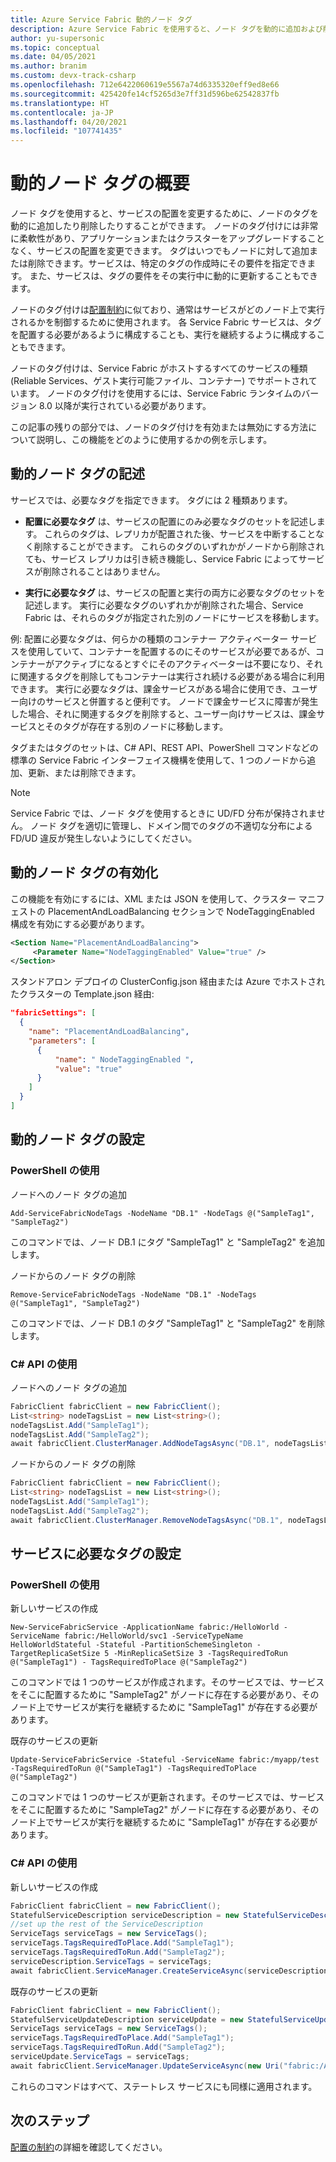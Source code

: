 ```yaml
---
title: Azure Service Fabric 動的ノード タグ
description: Azure Service Fabric を使用すると、ノード タグを動的に追加および削除できます。
author: yu-supersonic
ms.topic: conceptual
ms.date: 04/05/2021
ms.author: branim
ms.custom: devx-track-csharp
ms.openlocfilehash: 712e6422060619e5567a74d6335320eff9ed8e66
ms.sourcegitcommit: 425420fe14cf5265d3e7ff31d596be62542837fb
ms.translationtype: HT
ms.contentlocale: ja-JP
ms.lasthandoff: 04/20/2021
ms.locfileid: "107741435"
---
```

# <a name="introduction-to-dynamic-node-tags"></a>動的ノード タグの概要
ノード タグを使用すると、サービスの配置を変更するために、ノードのタグを動的に追加したり削除したりすることができます。 ノードのタグ付けには非常に柔軟性があり、アプリケーションまたはクラスターをアップグレードすることなく、サービスの配置を変更できます。 タグはいつでもノードに対して追加または削除できます。サービスは、特定のタグの作成時にその要件を指定できます。 また、サービスは、タグの要件をその実行中に動的に更新することもできます。

ノードのタグ付けは[配置制約](service-fabric-cluster-resource-manager-configure-services.md)に似ており、通常はサービスがどのノード上で実行されるかを制御するために使用されます。 各 Service Fabric サービスは、タグを配置する必要があるように構成することも、実行を継続するように構成することもできます。

ノードのタグ付けは、Service Fabric がホストするすべてのサービスの種類 (Reliable Services、ゲスト実行可能ファイル、コンテナー) でサポートされています。 ノードのタグ付けを使用するには、Service Fabric ランタイムのバージョン 8.0 以降が実行されている必要があります。

この記事の残りの部分では、ノードのタグ付けを有効または無効にする方法について説明し、この機能をどのように使用するかの例を示します。


## <a name="describing-dynamic-node-tags"></a>動的ノード タグの記述
サービスでは、必要なタグを指定できます。 タグには 2 種類あります。
* **配置に必要なタグ** は、サービスの配置にのみ必要なタグのセットを記述します。 これらのタグは、レプリカが配置された後、サービスを中断することなく削除することができます。 これらのタグのいずれかがノードから削除されても、サービス レプリカは引き続き機能し、Service Fabric によってサービスが削除されることはありません。

* **実行に必要なタグ** は、サービスの配置と実行の両方に必要なタグのセットを記述します。 実行に必要なタグのいずれかが削除された場合、Service Fabric は、それらのタグが指定された別のノードにサービスを移動します。

例: 配置に必要なタグは、何らかの種類のコンテナー アクティベーター サービスを使用していて、コンテナーを配置するのにそのサービスが必要であるが、コンテナーがアクティブになるとすぐにそのアクティベーターは不要になり、それに関連するタグを削除してもコンテナーは実行され続ける必要がある場合に利用できます。
実行に必要なタグは、課金サービスがある場合に使用でき、ユーザー向けのサービスと併置すると便利です。 ノードで課金サービスに障害が発生した場合、それに関連するタグを削除すると、ユーザー向けサービスは、課金サービスとそのタグが存在する別のノードに移動します。

タグまたはタグのセットは、C# API、REST API、PowerShell コマンドなどの標準の Service Fabric インターフェイス機構を使用して、1 つのノードから追加、更新、または削除できます。

> [!NOTE]
> Service Fabric では、ノード タグを使用するときに UD/FD 分布が保持されません。 ノード タグを適切に管理し、ドメイン間でのタグの不適切な分布による FD/UD 違反が発生しないようにしてください。

## <a name="enabling-dynamic-node-tags"></a>動的ノード タグの有効化
この機能を有効にするには、XML または JSON を使用して、クラスター マニフェストの PlacementAndLoadBalancing セクションで NodeTaggingEnabled 構成を有効にする必要があります。

``` xml
<Section Name="PlacementAndLoadBalancing">
     <Parameter Name="NodeTaggingEnabled" Value="true" />
</Section>
```

スタンドアロン デプロイの ClusterConfig.json 経由または Azure でホストされたクラスターの Template.json 経由:

```json
"fabricSettings": [
  {
    "name": "PlacementAndLoadBalancing",
    "parameters": [
      {
          "name": " NodeTaggingEnabled ",
          "value": "true"
      }
    ]
  }
]
```

## <a name="setting-dynamic-node-tags"></a>動的ノード タグの設定

### <a name="using-powershell"></a>PowerShell の使用

ノードへのノード タグの追加

```posh
Add-ServiceFabricNodeTags -NodeName "DB.1" -NodeTags @("SampleTag1", "SampleTag2")
```
このコマンドでは、ノード DB.1 にタグ "SampleTag1" と "SampleTag2" を追加します。

ノードからのノード タグの削除

```posh
Remove-ServiceFabricNodeTags -NodeName "DB.1" -NodeTags @("SampleTag1", "SampleTag2")
```
このコマンドでは、ノード DB.1 のタグ "SampleTag1" と "SampleTag2" を削除します。

### <a name="using-c-apis"></a>C# API の使用

ノードへのノード タグの追加

```csharp
FabricClient fabricClient = new FabricClient();
List<string> nodeTagsList = new List<string>();
nodeTagsList.Add("SampleTag1");
nodeTagsList.Add("SampleTag2");
await fabricClient.ClusterManager.AddNodeTagsAsync("DB.1", nodeTagsList);
```

ノードからのノード タグの削除

```csharp
FabricClient fabricClient = new FabricClient();
List<string> nodeTagsList = new List<string>();
nodeTagsList.Add("SampleTag1");
nodeTagsList.Add("SampleTag2");
await fabricClient.ClusterManager.RemoveNodeTagsAsync("DB.1", nodeTagsList);
```

## <a name="setting-required-tags-for-services"></a>サービスに必要なタグの設定

### <a name="using-powershell"></a>PowerShell の使用

新しいサービスの作成

```posh
New-ServiceFabricService -ApplicationName fabric:/HelloWorld -ServiceName fabric:/HelloWorld/svc1 -ServiceTypeName HelloWorldStateful -Stateful -PartitionSchemeSingleton -TargetReplicaSetSize 5 -MinReplicaSetSize 3 -TagsRequiredToRun @("SampleTag1") - TagsRequiredToPlace @("SampleTag2")
```
このコマンドでは 1 つのサービスが作成されます。そのサービスでは、サービスをそこに配置するために "SampleTag2" がノードに存在する必要があり、そのノード上でサービスが実行を継続するために "SampleTag1" が存在する必要があります。

既存のサービスの更新

```posh
Update-ServiceFabricService -Stateful -ServiceName fabric:/myapp/test -TagsRequiredToRun @("SampleTag1") -TagsRequiredToPlace @("SampleTag2")
```
このコマンドでは 1 つのサービスが更新されます。そのサービスでは、サービスをそこに配置するために "SampleTag2" がノードに存在する必要があり、そのノード上でサービスが実行を継続するために "SampleTag1" が存在する必要があります。

### <a name="using-c-apis"></a>C# API の使用

新しいサービスの作成

```csharp
FabricClient fabricClient = new FabricClient();
StatefulServiceDescription serviceDescription = new StatefulServiceDescription();
//set up the rest of the ServiceDescription
ServiceTags serviceTags = new ServiceTags();
serviceTags.TagsRequiredToPlace.Add("SampleTag1");
serviceTags.TagsRequiredToRun.Add("SampleTag2");
serviceDescription.ServiceTags = serviceTags;
await fabricClient.ServiceManager.CreateServiceAsync(serviceDescription);
```

既存のサービスの更新

```csharp
FabricClient fabricClient = new FabricClient();
StatefulServiceUpdateDescription serviceUpdate = new StatefulServiceUpdateDescription();
ServiceTags serviceTags = new ServiceTags();
serviceTags.TagsRequiredToPlace.Add("SampleTag1");
serviceTags.TagsRequiredToRun.Add("SampleTag2");
serviceUpdate.ServiceTags = serviceTags;
await fabricClient.ServiceManager.UpdateServiceAsync(new Uri("fabric:/AppName/ServiceName"), serviceUpdate);
```

これらのコマンドはすべて、ステートレス サービスにも同様に適用されます。

## <a name="next-steps"></a>次のステップ
[配置の制約](service-fabric-cluster-resource-manager-configure-services.md)の詳細を確認してください。
